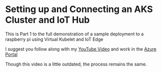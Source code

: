 # Setting up and Connecting an AKS Cluster and IoT Hub

This is Part 1 to the full demonstration of a sample deployment to a raspberry pi using Virtual Kubelet and IoT Edge

I suggest you follow along with my [YouTube Video](https://www.youtube.com/watch?v=XbkLWmjww8I) and work in the [Azure Portal](https://portal.azure.com) <br/>

Though this video is a little outdated, the process remains the same.
